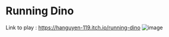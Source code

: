 # Running Dino
 Link to play : https://hanguyen-119.itch.io/running-dino
![image](https://github.com/HAnguyen-119/Running-Dino/assets/76058446/d45c1f94-f0ec-40f9-b015-05d036ab5d1c)

